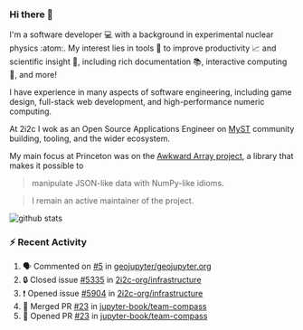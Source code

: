 ### Hi there 👋 

I'm a software developer 💻 with a background in experimental nuclear physics :atom:. My interest lies in tools :wrench: to improve productivity :chart_with_upwards_trend: and scientific insight :telescope:, including rich documentation 📚, interactive computing 🧮, and more! 

I have experience in many aspects of software engineering, including game design, full-stack web development, and high-performance numeric computing. 

At 2i2c I wok as an Open Source Applications Engineer on [MyST](https://github.com/jupyter-book/mystmd) community building, tooling, and the wider ecosystem. 

My main focus at Princeton was on the [Awkward Array project](awkward-array.org/), a library that makes it possible to 
> manipulate JSON-like data with NumPy-like idioms.

> I remain an active maintainer of the project. 

![github stats](https://github-readme-stats.vercel.app/api?username=agoose77&show_icons=true&hide_rank=true&hide_title=true&bg_color=30,e76445,904e95&text_color=efe3ec&icon_color=efe3ec)
<!--
**agoose77/agoose77** is a ✨ _special_ ✨ repository because its `README.md` (this file) appears on your GitHub profile.

Here are some ideas to get you started:

- 🔭 I’m currently working on ...
- 🌱 I’m currently learning ...
- 👯 I’m looking to collaborate on ...
- 🤔 I’m looking for help with ...
- 💬 Ask me about ...
- 📫 How to reach me: ...
- 😄 Pronouns: ...
- ⚡ Fun fact: ...
-->

### :zap: Recent Activity

<!--START_SECTION:activity-->
1. 🗣 Commented on [#5](https://github.com/geojupyter/geojupyter.org/issues/5#issuecomment-2799867195) in [geojupyter/geojupyter.org](https://github.com/geojupyter/geojupyter.org)
2. 🔒 Closed issue [#5335](https://github.com/2i2c-org/infrastructure/issues/5335) in [2i2c-org/infrastructure](https://github.com/2i2c-org/infrastructure)
3. ❗ Opened issue [#5904](https://github.com/2i2c-org/infrastructure/issues/5904) in [2i2c-org/infrastructure](https://github.com/2i2c-org/infrastructure)
4. 🎉 Merged PR [#23](https://github.com/jupyter-book/team-compass/pull/23) in [jupyter-book/team-compass](https://github.com/jupyter-book/team-compass)
5. 💪 Opened PR [#23](https://github.com/jupyter-book/team-compass/pull/23) in [jupyter-book/team-compass](https://github.com/jupyter-book/team-compass)
<!--END_SECTION:activity-->
